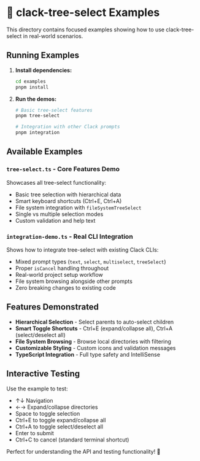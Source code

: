 # 🌳 clack-tree-select Examples

This directory contains focused examples showing how to use clack-tree-select in real-world scenarios.

## Running Examples

1. **Install dependencies:**
   ```bash
   cd examples
   pnpm install
   ```

2. **Run the demos:**
   ```bash
   # Basic tree-select features
   pnpm tree-select
   
   # Integration with other Clack prompts
   pnpm integration
   ```

## Available Examples

### `tree-select.ts` - Core Features Demo
Showcases all tree-select functionality:
- Basic tree selection with hierarchical data
- Smart keyboard shortcuts (Ctrl+E, Ctrl+A)
- File system integration with `fileSystemTreeSelect`
- Single vs multiple selection modes
- Custom validation and help text

### `integration-demo.ts` - Real CLI Integration
Shows how to integrate tree-select with existing Clack CLIs:
- Mixed prompt types (`text`, `select`, `multiselect`, `treeSelect`)
- Proper `isCancel` handling throughout
- Real-world project setup workflow
- File system browsing alongside other prompts
- Zero breaking changes to existing code

## Features Demonstrated

- **Hierarchical Selection** - Select parents to auto-select children
- **Smart Toggle Shortcuts** - Ctrl+E (expand/collapse all), Ctrl+A (select/deselect all)
- **File System Browsing** - Browse local directories with filtering
- **Customizable Styling** - Custom icons and validation messages
- **TypeScript Integration** - Full type safety and IntelliSense

## Interactive Testing

Use the example to test:
- ↑↓ Navigation
- ←→ Expand/collapse directories
- Space to toggle selection
- Ctrl+E to toggle expand/collapse all
- Ctrl+A to toggle select/deselect all
- Enter to submit
- Ctrl+C to cancel (standard terminal shortcut)

Perfect for understanding the API and testing functionality! 🚀
